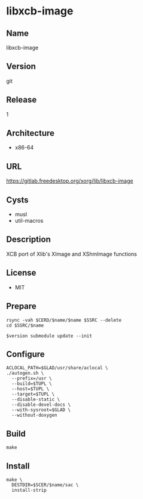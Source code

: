 # libxcb-image

## Name
libxcb-image

## Version
git

## Release
1

## Architecture
* x86-64

## URL
https://gitlab.freedesktop.org/xorg/lib/libxcb-image

## Cysts
* musl
* util-macros

## Description
XCB port of Xlib's XImage and XShmImage functions

## License
* MIT

## Prepare
```shell
rsync -vah $CERD/$name/$name $SSRC --delete
cd $SSRC/$name

$version submodule update --init
```

## Configure
```shell
ACLOCAL_PATH=$GLAD/usr/share/aclocal \
./autogen.sh \
  --prefix=/usr \
  --build=$TUPL \
  --host=$TUPL \
  --target=$TUPL \
  --disable-static \
  --disable-devel-docs \
  --with-sysroot=$GLAD \
  --without-doxygen
```

## Build
```shell
make
```

## Install
```shell
make \
  DESTDIR=$SCER/$name/sac \
  install-strip
```
